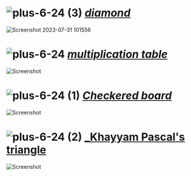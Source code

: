 # ![plus-6-24 (3)](https://github.com/yasinnorozzadeh/pylearn7/assets/88095232/48afc720-ba50-4a66-ad4b-ea8e1cce6e6a) [_diamond_](https://github.com/yasinnorozzadeh/pylearn7/blob/main/python/sission%2005/practice/diamond.py)
![Screenshot 2023-07-31 101556](https://github.com/yasinnorozzadeh/pylearn7/assets/88095232/1ffd388d-8a6a-4fea-9e75-d61ae25e0a97)

# ![plus-6-24](https://github.com/yasinnorozzadeh/pylearn7/assets/88095232/569638e1-fdb8-444d-ad88-e38759e1aa28) [_multiplication table_](https://github.com/yasinnorozzadeh/pylearn7/blob/main/python/sission%2005/practice/multiplication_table.py)
![Screenshot ](https://github.com/yasinnorozzadeh/pylearn7/assets/88095232/57626a8f-d156-4488-9a3c-b746f71ad9b4)

# ![plus-6-24 (1)](https://github.com/yasinnorozzadeh/pylearn7/assets/88095232/0872ec7d-142c-4a82-be45-aed70977b593) [_Checkered board_](https://github.com/yasinnorozzadeh/pylearn7/blob/main/python/sission%2005/practice/Checkered%20board.py)
![Screenshot ](https://github.com/yasinnorozzadeh/pylearn7/assets/88095232/eb47dcb2-c9e4-4087-802e-b1c7c6e61b35)

# ![plus-6-24 (2)](https://github.com/yasinnorozzadeh/pylearn7/assets/88095232/a25255d1-c711-40c2-8d01-901eeedea0a8) [_Khayyam Pascal's triangle](https://github.com/yasinnorozzadeh/pylearn7/blob/main/python/sission%2005/practice/Khayyam%20Pascal.py)
![Screenshot ](https://github.com/yasinnorozzadeh/pylearn7/assets/88095232/f2f47730-0c38-4b8e-8e30-8ef628fd4c1a)

